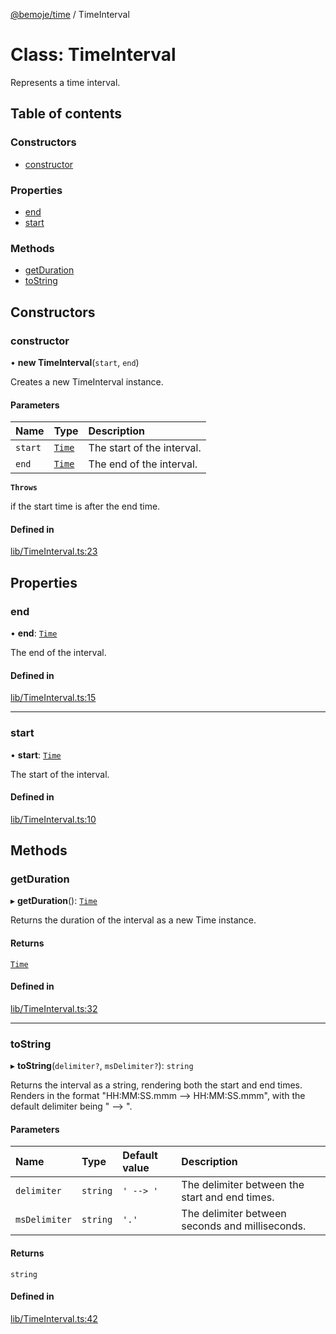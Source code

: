 [@bemoje/time](https://github.com/bemoje/tsmono/blob/main/pkg/time/docs/md/index.md) / TimeInterval

# Class: TimeInterval

Represents a time interval.

## Table of contents

### Constructors

- [constructor](https://github.com/bemoje/tsmono/blob/main/pkg/time/docs/md/classes/TimeInterval.md#constructor)

### Properties

- [end](https://github.com/bemoje/tsmono/blob/main/pkg/time/docs/md/classes/TimeInterval.md#end)
- [start](https://github.com/bemoje/tsmono/blob/main/pkg/time/docs/md/classes/TimeInterval.md#start)

### Methods

- [getDuration](https://github.com/bemoje/tsmono/blob/main/pkg/time/docs/md/classes/TimeInterval.md#getduration)
- [toString](https://github.com/bemoje/tsmono/blob/main/pkg/time/docs/md/classes/TimeInterval.md#tostring)

## Constructors

### constructor

• **new TimeInterval**(`start`, `end`)

Creates a new TimeInterval instance.

#### Parameters

| Name | Type | Description |
| :------ | :------ | :------ |
| `start` | [`Time`](https://github.com/bemoje/tsmono/blob/main/pkg/time/docs/md/classes/Time.md) | The start of the interval. |
| `end` | [`Time`](https://github.com/bemoje/tsmono/blob/main/pkg/time/docs/md/classes/Time.md) | The end of the interval. |

**`Throws`**

if the start time is after the end time.

#### Defined in

[lib/TimeInterval.ts:23](https://github.com/bemoje/tsmono/blob/ad6c8c6/pkg/time/src/lib/TimeInterval.ts#L23)

## Properties

### end

• **end**: [`Time`](https://github.com/bemoje/tsmono/blob/main/pkg/time/docs/md/classes/Time.md)

The end of the interval.

#### Defined in

[lib/TimeInterval.ts:15](https://github.com/bemoje/tsmono/blob/ad6c8c6/pkg/time/src/lib/TimeInterval.ts#L15)

___

### start

• **start**: [`Time`](https://github.com/bemoje/tsmono/blob/main/pkg/time/docs/md/classes/Time.md)

The start of the interval.

#### Defined in

[lib/TimeInterval.ts:10](https://github.com/bemoje/tsmono/blob/ad6c8c6/pkg/time/src/lib/TimeInterval.ts#L10)

## Methods

### getDuration

▸ **getDuration**(): [`Time`](https://github.com/bemoje/tsmono/blob/main/pkg/time/docs/md/classes/Time.md)

Returns the duration of the interval as a new Time instance.

#### Returns

[`Time`](https://github.com/bemoje/tsmono/blob/main/pkg/time/docs/md/classes/Time.md)

#### Defined in

[lib/TimeInterval.ts:32](https://github.com/bemoje/tsmono/blob/ad6c8c6/pkg/time/src/lib/TimeInterval.ts#L32)

___

### toString

▸ **toString**(`delimiter?`, `msDelimiter?`): `string`

Returns the interval as a string, rendering both the start and end times.
Renders in the format "HH:MM:SS.mmm --> HH:MM:SS.mmm", with the default delimiter being " --> ".

#### Parameters

| Name | Type | Default value | Description |
| :------ | :------ | :------ | :------ |
| `delimiter` | `string` | `' --> '` | The delimiter between the start and end times. |
| `msDelimiter` | `string` | `'.'` | The delimiter between seconds and milliseconds. |

#### Returns

`string`

#### Defined in

[lib/TimeInterval.ts:42](https://github.com/bemoje/tsmono/blob/ad6c8c6/pkg/time/src/lib/TimeInterval.ts#L42)
